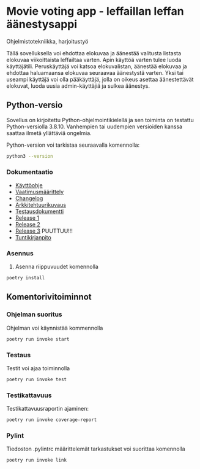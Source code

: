 # Movie voting app - leffaillan leffan äänestysappi
Ohjelmistotekniikka, harjoitustyö

Tällä sovelluksella voi ehdottaa elokuvaa ja äänestää valitusta listasta elokuvaa viikoittaista leffailtaa varten. Apin käyttöä varten tulee luoda käyttäjätili. Peruskäyttäjä voi katsoa elokuvalistan, äänestää elokuvaa ja ehdottaa haluamaansa elokuvaa seuraavaa äänestystä varten. Yksi tai useampi käyttäjä voi olla pääkäyttäjä, jolla on oikeus asettaa äänestettävät elokuvat, luoda uusia admin-käyttäjiä ja sulkea äänestys. 


## Python-versio

Sovellus on kirjoitettu Python-ohjelmointikielellä ja sen toiminta on testattu Python-versiolla 3.8.10. Vanhempien tai uudempien versioiden kanssa saattaa ilmetä yllättäviä ongelmia.

Python-version voi tarkistaa seuraavalla komennolla:

```bash
python3 --version
``` 


### Dokumentaatio

- [Käyttöohje](https://github.com/KatjaKvintus/ot-harjoitustyo/blob/master/dokumentaatio/kayttoohje.md)
- [Vaatimusmäärittely](https://github.com/KatjaKvintus/ot-harjoitustyo/blob/master/dokumentaatio/vaatimusmaarittely.md)
- [Changelog](https://github.com/KatjaKvintus/ot-harjoitustyo/blob/master/dokumentaatio/changelog.md)
- [Arkkitehtuurikuvaus](https://github.com/KatjaKvintus/ot-harjoitustyo/blob/master/dokumentaatio/arkkitehtuuri.md)
- [Testausdokumentti](https://github.com/KatjaKvintus/ot-harjoitustyo/blob/master/dokumentaatio/testaus.md)
- [Release 1](https://github.com/KatjaKvintus/ot-harjoitustyo/releases/tag/viikko5)
- [Release 2](https://github.com/KatjaKvintus/ot-harjoitustyo/releases/tag/viikko6)
- [Release 3]() PUUTTUU!!!
- [Tuntikirjanpito](https://github.com/KatjaKvintus/ot-harjoitustyo/blob/master/dokumentaatio/tuntikirjanpito.md)



### Asennus

1. Asenna riippuvuudet komennolla
```bash
poetry install
```

## Komentorivitoiminnot

### Ohjelman suoritus

Ohjelman voi käynnistää kommennolla 

```bash
poetry run invoke start
```


### Testaus

Testit voi ajaa toiminnolla 

```bash
poetry run invoke test
```


### Testikattavuus

Testikattavuusraportin ajaminen:

```bash
poetry run invoke coverage-report
```


### Pylint

Tiedoston .pylintrc määrittelemät tarkastukset voi suorittaa komennolla

```bash
poetry run invoke link
```

